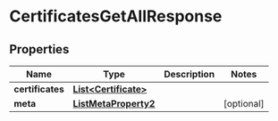 

# CertificatesGetAllResponse


## Properties

| Name | Type | Description | Notes |
|------------ | ------------- | ------------- | -------------|
|**certificates** | [**List&lt;Certificate&gt;**](Certificate.md) |  |  |
|**meta** | [**ListMetaProperty2**](ListMetaProperty2.md) |  |  [optional] |



